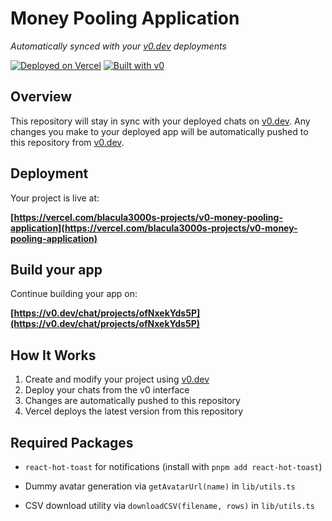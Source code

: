 # Money Pooling Application

*Automatically synced with your [v0.dev](https://v0.dev) deployments*

[![Deployed on Vercel](https://img.shields.io/badge/Deployed%20on-Vercel-black?style=for-the-badge&logo=vercel)](https://vercel.com/blacula3000s-projects/v0-money-pooling-application)
[![Built with v0](https://img.shields.io/badge/Built%20with-v0.dev-black?style=for-the-badge)](https://v0.dev/chat/projects/ofNxekYds5P)

## Overview

This repository will stay in sync with your deployed chats on [v0.dev](https://v0.dev).
Any changes you make to your deployed app will be automatically pushed to this repository from [v0.dev](https://v0.dev).

## Deployment

Your project is live at:

**[https://vercel.com/blacula3000s-projects/v0-money-pooling-application](https://vercel.com/blacula3000s-projects/v0-money-pooling-application)**

## Build your app

Continue building your app on:

**[https://v0.dev/chat/projects/ofNxekYds5P](https://v0.dev/chat/projects/ofNxekYds5P)**

## How It Works

1. Create and modify your project using [v0.dev](https://v0.dev)
2. Deploy your chats from the v0 interface
3. Changes are automatically pushed to this repository
4. Vercel deploys the latest version from this repository

## Required Packages
- `react-hot-toast` for notifications (install with `pnpm add react-hot-toast`)

- Dummy avatar generation via `getAvatarUrl(name)` in `lib/utils.ts`
- CSV download utility via `downloadCSV(filename, rows)` in `lib/utils.ts`
